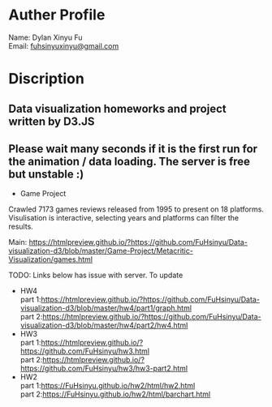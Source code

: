 ﻿# Auther Profile
Name: Dylan Xinyu Fu  
Email: fuhsinyuxinyu@gmail.com
# Discription
## Data visualization homeworks and project written by **D3.JS**
## Please wait many seconds if it is the first run for the animation / data loading. The server is free but unstable :)
* Game Project

Crawled 7173 games reviews released from 1995 to present on 18 platforms. Visulisation is interactive, selecting years and platforms can filter the results.

Main: https://htmlpreview.github.io/?https://github.com/FuHsinyu/Data-visualization-d3/blob/master/Game-Project/Metacritic-Visualization/games.html   

TODO: Links below has issue with server. To update
* HW4  
part 1:https://htmlpreview.github.io/?https://github.com/FuHsinyu/Data-visualization-d3/blob/master/hw4/part1/graph.html  
part 2:https://htmlpreview.github.io/?https://github.com/FuHsinyu/Data-visualization-d3/blob/master/hw4/part2/hw4.html  
* HW3  
part 1:https://htmlpreview.github.io/?https://github.com/FuHsinyu/hw3.html  
part 2:https://htmlpreview.github.io/?https://github.com/FuHsinyu/hw3/hw3-part2.html  
* HW2  
part 1:https://FuHsinyu.github.io/hw2/html/hw2.html  
part 2:https://FuHsinyu.github.io/hw2/html/barchart.html  





